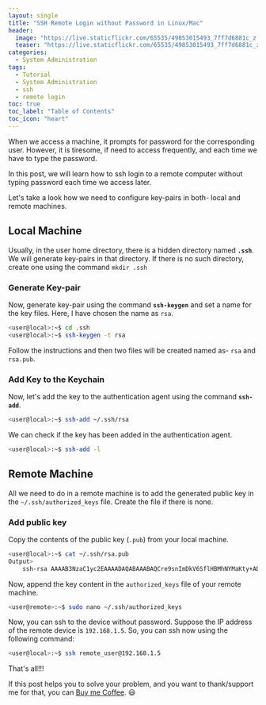 ```yaml
---
layout: single
title: "SSH Remote Login without Password in Linux/Mac"
header:
  image: "https://live.staticflickr.com/65535/49853015493_7ff7d6881c_z.jpg"
  teaser: "https://live.staticflickr.com/65535/49853015493_7ff7d6881c_z.jpg"
categories:
  - System Administration
tags:
  - Tutorial
  - System Administration
  - ssh
  - remote login
toc: true
toc_label: "Table of Contents"
toc_icon: "heart"
---
```



When we access a machine, it prompts for password for the corresponding user. However, it is tiresome, if need to access frequently, and each time we have to type the password.

In this post, we will learn how to ssh login to a remote computer without typing password each time we access later.

Let's take a look how we need to configure key-pairs in both- local and remote machines.

## Local Machine
Usually, in the user home directory, there is a hidden directory named **`.ssh`**. We will generate key-pairs in that directory. If there is no such directory, create one using the command `mkdir .ssh`

### Generate Key-pair
Now, generate key-pair using the command **`ssh-keygen`** and set a name for the key files. Here, I have chosen the name as `rsa`. 
```bash
<user@local>:~$ cd .ssh
<user@local>:~$ ssh-keygen -t rsa
```

Follow the instructions and then two files will be created named as- `rsa` and `rsa.pub`. 

### Add Key to the Keychain 
Now, let's add the key to the authentication agent using the command **`ssh-add`**.
```bash
<user@local>:~$ ssh-add ~/.ssh/rsa
```
We can check if the key has been added in the authentication agent.
```bash
<user@local>:~$ ssh-add -l
```

## Remote Machine
All we need to do in a remote machine is to add the generated public key in the `~/.ssh/authorized_keys` file. Create the file if there is none.

### Add public key
Copy the contents of the public key (`.pub`) from your local machine.
```bash
<user@local>:~$ cat ~/.ssh/rsa.pub
Output>
	ssh-rsa AAAAB3NzaC1yc2EAAAADAQABAAABAQCre9snImDkV6SflHBMhNYMaKty+ADpeKAs5cJi3z/SGIwuH/eWOkVIFCkZye/BdKurtuX8rtXYXudQCXZ8arzHdaeTwP135e8fefDDZ9cMqyyCf0IlCkLw0ydrInfPzpsu2L2pqlqUiM2Urjpo0AVF4XuBbo/RBcXe49l91AFkjvrBSFIaxlRCV36R5NYBGmLqSEDTDSpmspxjaa2bbwT0X/oS+WQkp6FHHX0x67YeoEjf1qP5DMmbWKeiyqJeMkdhmeVjlnuFLkpZrS+m2vuchmuCHrGkNov6FjLTalE2Koe1YxzI13GpDMFZglFWoz7CfJWHtv9ZD5oQgAssNTwj mrx@mrx-Inspiron-5548
```

Now, append the key content in the `authorized_keys` file of your remote machine.
```bash
<user@remote>:~$ sudo nano ~/.ssh/authorized_keys
```

Now, you can ssh to the device without password. Suppose the IP address of the remote device is `192.168.1.5`. So, you can ssh now using the following command:
```bash
<user@local>:~$ ssh remote_user@192.168.1.5
```

That's all!!!

If this post helps you to solve your problem, and you want to thank/support me for that, you can  [Buy me Coffee](https://www.paypal.me/shantoroy). :smiley:
<!--stackedit_data:
eyJoaXN0b3J5IjpbMjYyMjc4NzkyLDkxNzcyNjYzMywtNTE4Nz
UzMjE2LC0yNTYyOTI3NDMsMTgwMzMwNzYwNl19
-->